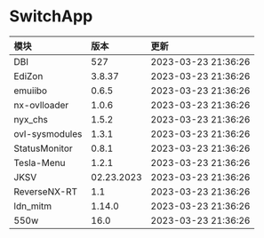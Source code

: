 # SwitchApp

|模块|版本|更新|
|:-|:-|:-|
|DBI|527|2023-03-23 21:36:26|
|EdiZon|3.8.37|2023-03-23 21:36:26|
|emuiibo|0.6.5|2023-03-23 21:36:26|
|nx-ovlloader|1.0.6|2023-03-23 21:36:26|
|nyx_chs|1.5.2|2023-03-23 21:36:26|
|ovl-sysmodules|1.3.1|2023-03-23 21:36:26|
|StatusMonitor|0.8.1|2023-03-23 21:36:26|
|Tesla-Menu|1.2.1|2023-03-23 21:36:26|
|JKSV|02.23.2023|2023-03-23 21:36:26|
|ReverseNX-RT|1.1|2023-03-23 21:36:26|
|ldn_mitm|1.14.0|2023-03-23 21:36:26|
|550w|16.0|2023-03-23 21:36:26|
